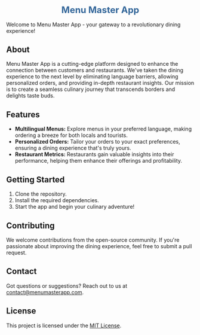 <h1 align="center" style="color: #336699; font-size: 24px;">Menu Master App</h1>


Welcome to Menu Master App - your gateway to a revolutionary dining experience!

## About

Menu Master App is a cutting-edge platform designed to enhance the connection between customers and restaurants. We've taken the dining experience to the next level by eliminating language barriers, allowing personalized orders, and providing in-depth restaurant insights. Our mission is to create a seamless culinary journey that transcends borders and delights taste buds.

## Features

- **Multilingual Menus:** Explore menus in your preferred language, making ordering a breeze for both locals and tourists.
- **Personalized Orders:** Tailor your orders to your exact preferences, ensuring a dining experience that's truly yours.
- **Restaurant Metrics:** Restaurants gain valuable insights into their performance, helping them enhance their offerings and profitability.

## Getting Started

1. Clone the repository.
2. Install the required dependencies.
3. Start the app and begin your culinary adventure!

## Contributing

We welcome contributions from the open-source community. If you're passionate about improving the dining experience, feel free to submit a pull request.

## Contact

Got questions or suggestions? Reach out to us at contact@menumasterapp.com.

## License

This project is licensed under the [MIT License](LICENSE).
